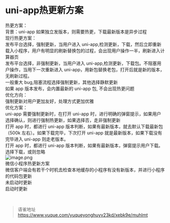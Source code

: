 # uni-app热更新方案
热更方案：  
背景：uni-app 如果独立发版本，则需要热更，下载最新版本是异步过程  
现行热更方案：  
发布平台选择，强制更新，当用户进入 uni-app,检测更新，下载，然后立即重新载入小程序，用户有明显的刷新替换包的过程，会出现用户操作一半，刷新进入计算器页  
发布平台选择，非强制更新，当用户进入 uni-app,检测更新，下载包。不阻塞用户操作，当用下一次重新进入 uni-app，用新包替换老包，打开后就是新的版本，无刷新过程。  
一般重大 bug,阻塞流程选择强制更新，其他选择静默更新  
如果 app 版本发布，会内置最新的 uni-app 包, 不会出现热更问题  
优化方向：  
强制更新对用户更加友好，处理方式更加优雅  
优化方案：  
uni-app 需要强制更新时，在打开 uni-app 时，进行明确的弹窗提示，如果用户选择确认，则进行强制热更新，如果选择否，走非强制更新  
打开 app 时，都进行 uni-app 版本判断，如果有最新版本，就去默认下载最新包（500k 左右）。如果下载完毕，下次打开 uni-app 就是最新版本，如果下载没有完毕进入 uni-app 则走老版本。  
打开 app 时，都进行 uni-app 版本判断，如果有最新版本，弹窗提示用户下载。选择下载，或则忽略  
![image.png](https://cdn.nlark.com/yuque/0/2022/png/1572912/1655303907934-898fe03a-7959-44ef-93a0-2a254644c36d.png#clientId=ub76eb3d9-d040-4&from=paste&id=ufa6a5f0e&name=image.png&originHeight=749&originWidth=754&originalType=url&ratio=1&rotation=0&showTitle=false&size=58010&status=done&style=none&taskId=udbe69b00-9a04-4bc7-a9bc-56ee3d48b9a&title=)  
微信小程序热更新方案  
微信客户端会有若干个时机去检查本地缓存的小程序有没有新版本，并进行小程序的代码包更新  
未启动时更新  
启动时更新

<br>
  
> 语雀地址 https://www.yuque.com/yuqueyonghuyv23kd/xebk9e/muhlmt